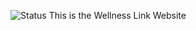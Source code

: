 ![Status](https://img.shields.io/badge/status-under--construction-yellow)
This is the Wellness Link Website
